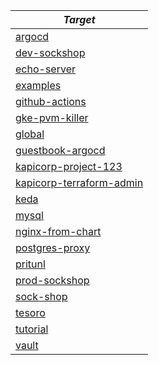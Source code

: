 | *Target* |
| -------- |
|[argocd](../argocd/docs/README.md)|
|[dev-sockshop](../dev-sockshop/docs/README.md)|
|[echo-server](../echo-server/docs/README.md)|
|[examples](../examples/docs/README.md)|
|[github-actions](../github-actions/docs/README.md)|
|[gke-pvm-killer](../gke-pvm-killer/docs/README.md)|
|[global](../global/docs/README.md)|
|[guestbook-argocd](../guestbook-argocd/docs/README.md)|
|[kapicorp-project-123](../kapicorp-project-123/docs/README.md)|
|[kapicorp-terraform-admin](../kapicorp-terraform-admin/docs/README.md)|
|[keda](../keda/docs/README.md)|
|[mysql](../mysql/docs/README.md)|
|[nginx-from-chart](../nginx-from-chart/docs/README.md)|
|[postgres-proxy](../postgres-proxy/docs/README.md)|
|[pritunl](../pritunl/docs/README.md)|
|[prod-sockshop](../prod-sockshop/docs/README.md)|
|[sock-shop](../sock-shop/docs/README.md)|
|[tesoro](../tesoro/docs/README.md)|
|[tutorial](../tutorial/docs/README.md)|
|[vault](../vault/docs/README.md)|
